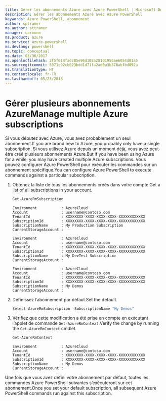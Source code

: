 ```yaml
---
title: Gérer les abonnements Azure avec Azure PowerShell | Microsoft Docs
description: Gérer les abonnements Azure avec Azure PowerShell
keywords: Azure PowerShell, abonnement
author: sptramer
ms.author: sttramer
manager: carmonm
ms.product: azure
ms.service: azure-powershell
ms.devlang: powershell
ms.topic: conceptual
ms.date: 03/30/2017
ms.openlocfilehash: 2f5f614fadc85e96d102a28101956ae6054d01a5
ms.sourcegitcommit: 5971c92cb023bdd1d71fa2ad0a3b378abfbd092a
ms.translationtype: HT
ms.contentlocale: fr-FR
ms.lasthandoff: 05/23/2018
---
```

# <a name="manage-multiple-azure-subscriptions"></a><span data-ttu-id="3f84f-104">Gérer plusieurs abonnements Azure</span><span class="sxs-lookup"><span data-stu-id="3f84f-104">Manage multiple Azure subscriptions</span></span>

<span data-ttu-id="3f84f-105">Si vous débutez avec Azure, vous avez probablement un seul abonnement.</span><span class="sxs-lookup"><span data-stu-id="3f84f-105">If you are brand new to Azure, you probably only have a single subscription.</span></span> <span data-ttu-id="3f84f-106">Si vous utilisez Azure depuis un moment déjà, vous avez peut-être créé plusieurs abonnements Azure.</span><span class="sxs-lookup"><span data-stu-id="3f84f-106">But if you have been using Azure for a while, you may have created multiple Azure subscriptions.</span></span> <span data-ttu-id="3f84f-107">Vous pouvez configurer Azure PowerShell pour exécuter les commandes sur un abonnement spécifique.</span><span class="sxs-lookup"><span data-stu-id="3f84f-107">You can configure Azure PowerShell to execute commands against a particular subscription.</span></span>

1. <span data-ttu-id="3f84f-108">Obtenez la liste de tous les abonnements créés dans votre compte.</span><span class="sxs-lookup"><span data-stu-id="3f84f-108">Get a list of all subscriptions in your account.</span></span>

    ```powershell
    Get-AzureRmSubscription
    ```

    ```
    Environment           : AzureCloud
    Account               : username@contoso.com
    TenantId              : XXXXXXXX-XXXX-XXXX-XXXX-XXXXXXXXXXXX
    SubscriptionId        : XXXXXXXX-XXXX-XXXX-XXXX-XXXXXXXXXXXX
    SubscriptionName      : My Production Subscription
    CurrentStorageAccount :

    Environment           : AzureCloud
    Account               : username@contoso.com
    TenantId              : XXXXXXXX-XXXX-XXXX-XXXX-XXXXXXXXXXXX
    SubscriptionId        : XXXXXXXX-XXXX-XXXX-XXXX-XXXXXXXXXXXX
    SubscriptionName      : My DevTest Subscription
    CurrentStorageAccount :

    Environment           : AzureCloud
    Account               : username@contoso.com
    TenantId              : XXXXXXXX-XXXX-XXXX-XXXX-XXXXXXXXXXXX
    SubscriptionId        : XXXXXXXX-XXXX-XXXX-XXXX-XXXXXXXXXXXX
    SubscriptionName      : My Demos
    CurrentStorageAccount :
    ```

2. <span data-ttu-id="3f84f-109">Définissez l’abonnement par défaut.</span><span class="sxs-lookup"><span data-stu-id="3f84f-109">Set the default.</span></span>

    ```powershell
    Select-AzureRmSubscription -SubscriptionName "My Demos"
    ```

3. <span data-ttu-id="3f84f-110">Vérifiez que cette modification a été prise en compte en exécutant l’applet de commande `Get-AzureRmContext`.</span><span class="sxs-lookup"><span data-stu-id="3f84f-110">Verify the change by running the `Get-AzureRmContext` cmdlet.</span></span>

    ```powershell
    Get-AzureRmContext
    ```

    ```
    Environment           : AzureCloud
    Account               : username@contoso.com
    TenantId              : XXXXXXXX-XXXX-XXXX-XXXX-XXXXXXXXXXXX
    SubscriptionId        : XXXXXXXX-XXXX-XXXX-XXXX-XXXXXXXXXXXX
    SubscriptionName      : My Demos
    CurrentStorageAccount :
    ```

<span data-ttu-id="3f84f-111">Une fois que vous avez défini votre abonnement par défaut, toutes les commandes Azure PowerShell suivantes s’exécuteront sur cet abonnement.</span><span class="sxs-lookup"><span data-stu-id="3f84f-111">Once you set your default subscription, all subsequent Azure PowerShell commands run against this subscription.</span></span>
